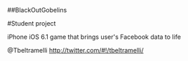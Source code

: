 ##BlackOutGobelins

#Student project

iPhone iOS 6.1 game that brings user's Facebook data to life

@Tbeltramelli <http://twitter.com/#!/tbeltramelli/>